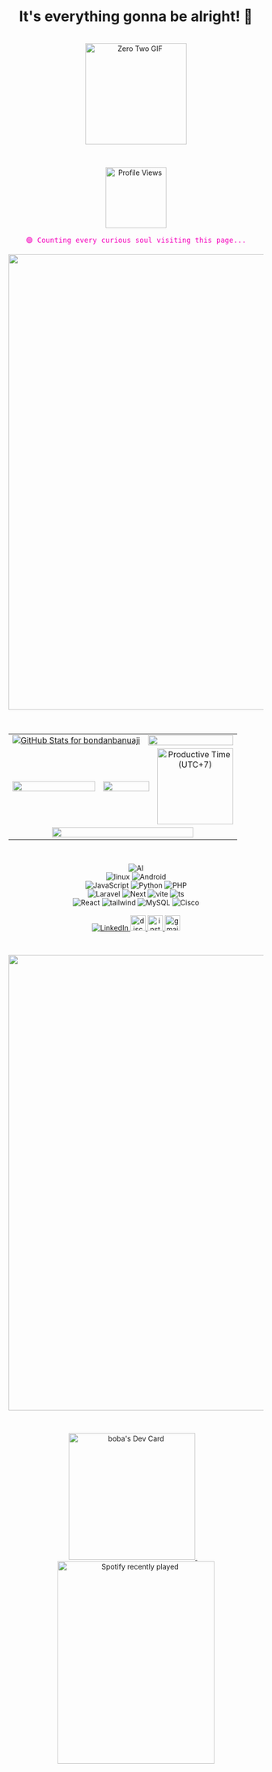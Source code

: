 <h1 align="center">It's everything gonna be alright! 🌟</h1>
&nbsp;&nbsp;&nbsp;


<div align="center" width="auto" height="auto">  
    <a href="https://www.gitanimals.org/en_US?utm_medium=image&utm_source=bondanbanuaji&utm_content=line">
        <img src="https://media.tenor.com/oD1FwzpmAqMAAAAi/zero-two-zerotwo.gif" width="200" alt="Zero Two GIF" />
    </a>
</div>

&nbsp;&nbsp;&nbsp;

<div align="center">
  <img src="https://komarev.com/ghpvc/?username=bondanbanuaji&label=STRANGER%20&color=f500bc&style=flat-square" alt="Profile Views" width="120" />

  <p align="center" style="
    font-family: 'JetBrains Mono', monospace;
    color: #f500BC;
    font-size: 14px;
  ">
    🟢 Counting every curious soul visiting this page...
  </p>

</div>

<img src="https://user-images.githubusercontent.com/74038190/212284115-f47cd8ff-2ffb-4b04-b5bf-4d1c14c0247f.gif" width="900">

&nbsp;&nbsp;&nbsp;

<table width="100%" align="center">
  <tr>
<td colspan="3" align="center">
  <a href="https://github.com/anuraghazra/github-readme-stats">
    <img
      src="https://github-readme-stats.vercel.app/api?username=bondanbanuaji&show_icons=true&theme=radical&hide_border=true&include_all_commits=falsse&number_format=long&count_private=false"
      alt="GitHub Stats for bondanbanuaji"
      border="0" />
  </a>
</td>
    <td colspan="3" align="center"><a href="https://github.com/denvercoder1/github-readme-streak-stats">
      <picture>
        <source
          srcset="https://github-readme-streak-stats-mirror.vercel.app/?user=bondanbanuaji&mode=weekly&hide_border=true&background=00000000&theme=dark"
          media="(prefers-color-scheme: dark)" />
        <source
          srcset="https://github-readme-streak-stats-mirror.vercel.app/?user=bondanbanuaji&mode=weekly&hide_border=true&background=00000000"
          media="(prefers-color-scheme: light), (prefers-color-scheme: no-preference)" />
        <img src="https://github-readme-streak-stats-mirror.vercel.app/?user=bondanbanuaji&mode=weekly&hide_border=true" height="100%" />
      </picture>
    </a></td>
  </tr>
  <tr>
<!-- Thanks @zetaloop! -->
    <td colspan="2" align="center"><a href="https://github.com/vn7n24fzkq/github-profile-summary-cards">
      <picture>
        <source
          srcset="http://github-profile-summary-cards-mirror.vercel.app/api/cards/repos-per-language?username=bondanbanuaji&border_color=0000&bg_color=0000&theme=nord_dark"
          media="(prefers-color-scheme: dark)" />
        <source
          srcset="http://github-profile-summary-cards-mirror.vercel.app/api/cards/repos-per-language?username=bondanbanuaji&border_color=0000&bg_color=0000&theme=nord_bright"
          media="(prefers-color-scheme: light), (prefers-color-scheme: no-preference)" />
        <img src="http://github-profile-summary-cards-mirror.vercel.app/api/cards/repos-per-language?username=bondanbanuaji&border_color=0000&bg_color=0000" height="100%" />
      </picture>
    </a></td>
    <td colspan="2" align="center"><a href="https://github.com/vn7n24fzkq/github-profile-summary-cards">
      <picture>
        <source
          srcset="http://github-profile-summary-cards-mirror.vercel.app/api/cards/most-commit-language?username=bondanbanuaji&border_color=0000&bg_color=0000&theme=nord_dark"
          media="(prefers-color-scheme: dark)" />
        <source
          srcset="http://github-profile-summary-cards-mirror.vercel.app/api/cards/most-commit-language?username=bondanbanuaji&border_color=0000&bg_color=0000&theme=nord_bright"
          media="(prefers-color-scheme: light), (prefers-color-scheme: no-preference)" />
        <img src="http://github-profile-summary-cards-mirror.vercel.app/api/cards/most-commit-language?username=bondanbanuaji&border_color=0000&bg_color=0000" height="100%" />
      </picture>
    </a></td>
    <td colspan="2" align="center">
      <a href="https://github.com/vn7n24fzkq/github-profile-summary-cards">
        <img 
          src="http://github-profile-summary-cards-mirror.vercel.app/api/cards/productive-time?username=bondanbanuaji&utcOffset=7&border_color=0000&bg_color=0000&theme=nord_dark" 
          alt="Productive Time (UTC+7)" 
          height="150" 
        />
      </a>
    </td>
  </tr>
<tr>
<td colspan="6" align="center"><a href="https://github.com/ryo-ma/github-profile-trophy">
    <picture>
      <source
        srcset="https://github-trophies.vercel.app/?username=bondanbanuaji&theme=monokai&no-frame=false&no-bg=true&margin-w=4&column=6&row=1"
        media="(prefers-color-scheme: dark)" />
      <source
        srcset="https://github-trophies.vercel.app/?username=bondanbanuaji&theme=monokai&no-frame=false&no-bg=true&margin-w=4&column=6&row=1"
        media="(prefers-color-scheme: light), (prefers-color-scheme: no-preference)" />
      <img src="https://github-trophies.vercel.app/?username=bondanbanuaji&theme=monokai&no-frame=false&no-bg=true&margin-w=4&column=6&row=1" width="80%" />
    </picture>
  </a></td>
</table>

&nbsp;&nbsp;&nbsp;

  <span></span>
<div align="center">
  <span align="center">
    <img src="https://img.shields.io/badge/-AI-007BFF?style=for-the-badge&logo=openai&logoColor=white" alt="AI" />
      <br>
      <img src="https://img.shields.io/badge/Linux-FCC624?style=for-the-badge&logo=linux&logoColor=black" alt="linux">
      <img src="https://img.shields.io/badge/Android-069c10?style=for-the-badge&logo=android&logoColor=white" alt="Android" />
      <br>
    <img src="https://img.shields.io/badge/javascript-%23323330.svg?style=for-the-badge&logo=javascript&logoColor=%23F7DF1E" alt="JavaScript">
    <img src="https://img.shields.io/badge/python-3776AB?style=for-the-badge&logo=python&logoColor=white" alt="Python" />
    <img src="https://img.shields.io/badge/php-%23777BB4.svg?style=for-the-badge&logo=php&logoColor=white" alt="PHP">
      <br>
    <img src="https://img.shields.io/badge/laravel-cf0c08?style=for-the-badge&logo=laravel&logoColor=white" alt="Laravel" />
    <img src="https://img.shields.io/badge/Next-black?style=for-the-badge&logo=next.js&logoColor=white" alt="Next">
    <img src="https://img.shields.io/badge/vite-%23646CFF.svg?style=for-the-badge&logo=vite&logoColor=white" alt="vite">
    <img src="https://img.shields.io/badge/typescript-%23007ACC.svg?style=for-the-badge&logo=typescript&logoColor=white" alt="ts">
      <br>
    <img src="https://img.shields.io/badge/react-%2361DAFB.svg?style=for-the-badge&logo=react&logoColor=black" alt="React">
    <img src="https://img.shields.io/badge/tailwindcss-%2338B2AC.svg?style=for-the-badge&logo=tailwind-css&logoColor=white" alt="tailwind">
    <img src="https://img.shields.io/badge/mysql-%2300f.svg?style=for-the-badge&logo=mysql&logoColor=white" alt="MySQL">
    <img src="https://img.shields.io/badge/cisco-%23049fd9.svg?style=for-the-badge&logo=cisco&logoColor=black" alt="Cisco">
</div>
    <br>
<div align="center">
  <a href="https://www.linkedin.com/in/bondan-banuaji">
    <img src="https://img.shields.io/badge/Facebook-%231877F2.svg?style=for-the-badge&logo=Facebook&logoColor=white" alt="LinkedIn" />
  </a>
  <a href="https://discordapp.com/users/1000341282037702696">
    <img src="https://img.shields.io/static/v1?message=Discord&logo=discord&label=&color=7303fc&logoColor=white&style=for-the-badge" height="30" alt="discord logo" />
  </a>
  <a href="https://www.instagram.com/bdn_bnj/">
    <img src="https://img.shields.io/static/v1?message=Instagram&logo=instagram&label=&color=FF1493&logoColor=white&style=for-the-badge" height="30" alt="instagram logo" />
  </a>
  <a href="mailto:bondanbanuaji@gmail.com">
    <img src="https://img.shields.io/static/v1?message=Gmail&logo=gmail&label=&color=D14836&logoColor=white&style=for-the-badge" height="30" alt="gmail logo" />
  </a>
</div>


&nbsp;&nbsp;&nbsp;

<img src="https://user-images.githubusercontent.com/74038190/212284115-f47cd8ff-2ffb-4b04-b5bf-4d1c14c0247f.gif" width="900">

&nbsp;&nbsp;&nbsp;

<p align="center">
  <a href="https://app.daily.dev/bxoxbxa">
    <img src="https://api.daily.dev/devcards/v2/eIxGlpO18REFcX7VUCE03.png?type=default&r=jvx" width="250" alt="boba's Dev Card"/>
  </a>
  &nbsp;&nbsp;&nbsp;
  <a href="https://open.spotify.com/user/7btlm98azf3nuppml5xk50nkc">
    <img 
      src="https://spotify-recently-played-readme.vercel.app/api?user=7btlm98azf3nuppml5xk50nkc&count=7&unique=true" 
      alt="Spotify recently played"
      width="310"
      height="400"
    />
  </a>
</p>
